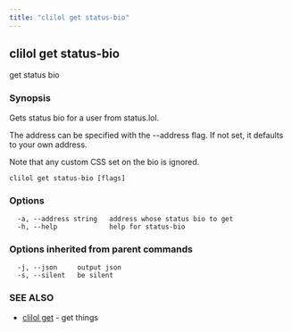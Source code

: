 ```yaml
---
title: "clilol get status-bio"
---
```

## clilol get status-bio

get status bio

### Synopsis

Gets status bio for a user from status.lol.

The address can be specified with the --address flag. If not set,
it defaults to your own address.

Note that any custom CSS set on the bio is ignored.


```
clilol get status-bio [flags]
```

### Options

```
  -a, --address string   address whose status bio to get
  -h, --help             help for status-bio
```

### Options inherited from parent commands

```
  -j, --json     output json
  -s, --silent   be silent
```

### SEE ALSO

* [clilol get](clilol_get.md)	 - get things

